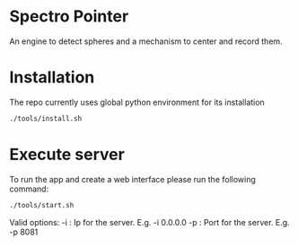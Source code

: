 # Spectro Pointer
An engine to detect spheres and a mechanism to center and record them.


# Installation
The repo currently uses global python environment for its installation
```bash
./tools/install.sh
```

# Execute server
To run the app and create a web interface please run the following command:
```bash
./tools/start.sh
```

Valid options:
-i : Ip for the server. E.g. -i 0.0.0.0
-p : Port for the server. E.g. -p 8081
